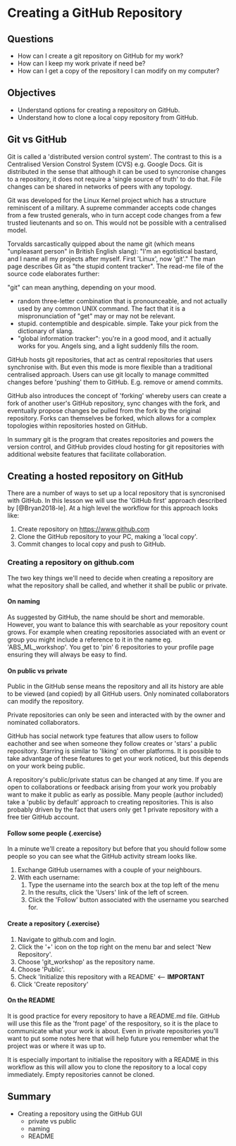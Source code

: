 # Creating a GitHub Repository


## Questions
* How can I create a git repository on GitHub for my work?
* How can I keep my work private if need be?
* How can I get a copy of the repository I can modify on my computer?

## Objectives
* Understand options for creating a repository on GitHub.
* Understand how to clone a local copy repository from GitHub.

## Git vs GitHub

Git is called a 'distributed version control system'. The contrast to this is a
Centralised Version Constrol System (CVS) e.g. Google Docs. Git is distributed
in the sense that although it can be used to syncronise changes to a repository,
it does not require a 'single source of truth' to do that. File changes can be
shared in networks of peers with any topology.

Git was developed for the Linux Kernel project which has a structure reminiscent
of a military. A supreme commander accepts code changes from a few trusted
generals, who in turn accept code changes from a few trusted lieutenants and so
on. This would not be possible with a centralised model.

Torvalds sarcastically quipped about the name git (which means "unpleasant person" in British English slang): "I'm an egotistical bastard, and I name all my projects after myself. First 'Linux', now 'git'." The man page describes Git as "the stupid content tracker". The read-me file of the source code elaborates further:

"git" can mean anything, depending on your mood.

* random three-letter combination that is pronounceable, and not actually used by any common UNIX command. The fact that it is a mispronunciation of "get" may or may not be relevant.
* stupid. contemptible and despicable. simple. Take your pick from the dictionary of slang.
* "global information tracker": you're in a good mood, and it actually works for you. Angels sing, and a light suddenly fills the room.

GitHub hosts git repositories, that act as central repositories that users
synchronise with. But even this mode is more flexible than a traditional
centralised approach. Users can use git locally to manage committed changes
before 'pushing' them to GitHub. E.g. remove or amend commits.

GitHub also introduces the concept of 'forking' whereby users can create a fork
of another user's GitHub repository, sync changes with the fork, and eventually propose
changes be pulled from the fork by the original repository. Forks can themselves
be forked, which allows for a complex topologies within repositories hosted on
GitHub.

In summary git is the program that creates repositories and powers the version
control, and GitHub provides cloud hosting for git repositories with additional
website features that facilitate collaboration.

## Creating a hosted repository on GitHub

There are a number of ways to set up a local repository that is syncronised with
GitHub. In this lesson we will use the 'GitHub first' approach described by
[@Bryan2018-le]. At a high level the workflow for this approach looks like:

1. Create repository on https://www.github.com
1. Clone the GitHub repository to your PC, making a 'local copy'.
1. Commit changes to local copy and push to GitHub.

### Creating a repository on github.com

The two key things we'll need to decide when creating a repository are what the
repository shall be called, and whether it shall be public or private.

#### On naming
As suggested by GitHub, the name should be short and memorable. However, you
want to balance this with searchable as your repository count grows. For example
when creating repositories associated with an event or group you might include a
reference to it in the name eg. 'ABS_ML_workshop'. You get to 'pin' 6 repositories
to your profile page ensuring they will always be easy to find.

#### On public vs private
Public in the GitHub sense means the repository and all its history are able to
be viewed (and copied) by all GitHub users. Only nominated collaborators can
modify the repository.

Private repositories can only be seen and interacted with by the owner and
nominated collaborators.

GitHub has social network type features that allow users to follow eachother and
see when someone they follow creates or 'stars' a public repository. Starring is
similar to 'liking' on other platforms. It is possible to take advantage of
these features to get your work noticed, but this depends on your work being
public.

A repository's public/private status can be changed at any time. If you are open
to collaborations or feedback arising from your work you probably want to make
it public as early as possible. Many people (author included) take a 'public by
default' approach to creating repositories. This is also probably driven by the
fact that users only get 1 private repository with a free tier GitHub account.

#### Follow some people {.exercise}
In a minute we'll create a repository but before that you should follow some
people so you can see what the GitHub activity stream looks like.

1. Exchange GitHub usernames with a couple of your neighbours.
1. With each username:
    1. Type the username into the search box at the top left of the menu
    1. In the results, click the 'Users' link of the left of screen.
    1. Click the 'Follow' button associated with the username you searched for.

#### Create a repository {.exercise}

1. Navigate to github.com and login.
1. Click the '+' icon on the top right on the menu bar and select 'New Repository'.
1. Choose 'git_workshop' as the repository name.
1. Choose 'Public'.
1. Check 'Initialize this repository with a README' <-- **IMPORTANT**
1. Click 'Create repository'

#### On the README
It is good practice for every repository to have a README.md file. GitHub will
use this file as the 'front page' of the respository, so it is the place to
communicate what your work is about. Even in private repositories you'll want
to put some notes here that will help future you remember what the project was
or where it was up to.

It is especially important to initialise the repository with a README in this
workflow as this will allow you to clone the repository to a local copy
immediately. Empty repositories cannot be cloned.

## Summary

* Creating a repository using the GitHub GUI
  - private vs public
  - naming
  - README
